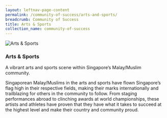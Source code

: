 ```yaml
---
layout: leftnav-page-content
permalink: /community-of-success/arts-and-sports/
breadcrumb: Community of Success
title: Arts & Sports
collection_name: community-of-success
---
```


![Arts & Sports](/images/community-of-success/arts-and-sports-overview.png)

### **Arts & Sports**
A vibrant arts and sports scene within Singapore’s Malay/Muslim community.

Singaporean Malay/Muslims in the arts and sports have flown Singapore’s flag high in their respective fields, making their marks internationally and trailblazing for others in the community to follow. From staging performances abroad to clinching awards at world championships, these artists and athletes have proven that they have what it takes to succeed at the highest level and make their country and community proud.
